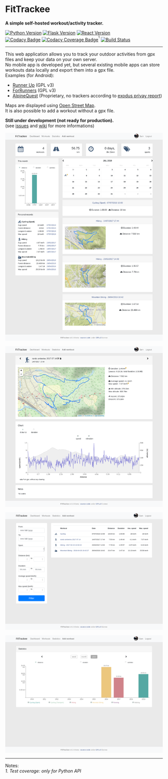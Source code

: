 # FitTrackee
**A simple self-hosted workout/activity tracker.**  

[![Python Version](https://img.shields.io/badge/python-3.7-brightgreen.svg)](https://python.org)
[![Flask Version](https://img.shields.io/badge/flask-1.0-brightgreen.svg)](http://flask.pocoo.org/) 
[![React Version](https://img.shields.io/badge/react-16.8-brightgreen.svg)](https://reactjs.org/)  
[![Codacy Badge](https://api.codacy.com/project/badge/Grade/290a285f22e94132904dc13b4dd19d1d)](https://www.codacy.com/app/SamR1/FitTrackee)
[![Codacy Coverage Badge](https://api.codacy.com/project/badge/Coverage/290a285f22e94132904dc13b4dd19d1d)](https://www.codacy.com/app/SamR1/FitTrackee)<sup><sup>1</sup></sup>
[![Build Status](https://travis-ci.org/SamR1/FitTrackee.svg?branch=master)](https://travis-ci.org/SamR1/FitTrackee)

---

This web application allows you to track your outdoor activities from gpx files and keep your data on your own server.  
No mobile app is developed yet, but several existing mobile apps can store workouts data locally and export them into a gpx file.  
Examples (for Android):  
* [Runner Up](https://github.com/jonasoreland/runnerup) (GPL v3)  
* [ForRunners](https://gitlab.com/brvier/ForRunners)  (GPL v3)  
* [AlpineQuest](https://www.alpinequest.net/) (Proprietary, no trackers according to [exodus privay report](https://reports.exodus-privacy.eu.org/reports/2975/))  

Maps are displayed using [Open Street Map](https://www.openstreetmap.org).  
It is also possible to add a workout without a gpx file.

**Still under development (not ready for production).**  
(see [issues](https://github.com/SamR1/mpwo/issues) and [wiki](https://github.com/SamR1/mpwo/wiki) for more informations)  

![FitTrackee Dashboard](docs/images/fittrackee_screenshot-01.png)

![FitTrackee Activity](docs/images/fittrackee_screenshot-02.png)

![FitTrackee Activities](docs/images/fittrackee_screenshot-03.png)

![FitTrackee Statistics](docs/images/fittrackee_screenshot-04.png)

---

Notes:  
_1. Test coverage: only for Python API_
